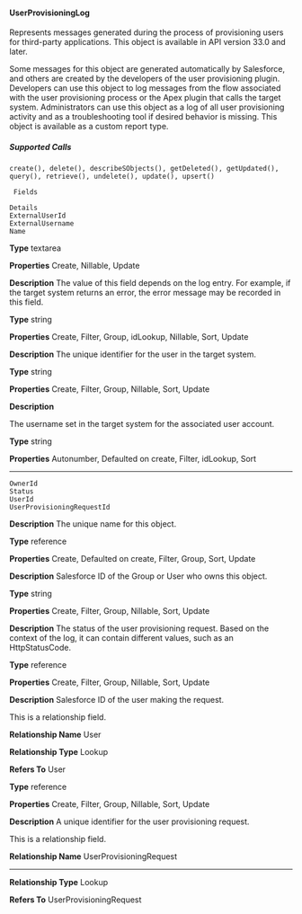 #### UserProvisioningLog

Represents messages generated during the process of provisioning users for third-party applications. This object is available in API version
33.0 and later.

Some messages for this object are generated automatically by Salesforce, and others are created by the developers of the user provisioning
plugin. Developers can use this object to log messages from the flow associated with the user provisioning process or the Apex plugin
that calls the target system. Administrators can use this object as a log of all user provisioning activity and as a troubleshooting tool if
desired behavior is missing. This object is available as a custom report type.

##### Supported Calls
```
create(), delete(), describeSObjects(), getDeleted(), getUpdated(), query(), retrieve(), undelete(), update(), upsert()

 Fields

```
```
Details
ExternalUserId
ExternalUsername
Name

```

**Type**
textarea

**Properties**
Create, Nillable, Update

**Description**
The value of this field depends on the log entry. For example, if the target system returns an
error, the error message may be recorded in this field.

**Type**
string

**Properties**
Create, Filter, Group, idLookup, Nillable, Sort, Update

**Description**
The unique identifier for the user in the target system.

**Type**
string

**Properties**
Create, Filter, Group, Nillable, Sort, Update

**Description**

The username set in the target system for the associated user account.

**Type**
string

**Properties**
Autonumber, Defaulted on create, Filter, idLookup, Sort


-----

```
OwnerId
Status
UserId
UserProvisioningRequestId

```

**Description**
The unique name for this object.

**Type**
reference

**Properties**
Create, Defaulted on create, Filter, Group, Sort, Update

**Description**
Salesforce ID of the Group or User who owns this object.

**Type**
string

**Properties**
Create, Filter, Group, Nillable, Sort, Update

**Description**
The status of the user provisioning request. Based on the context of the log, it can contain
different values, such as an HttpStatusCode.

**Type**
reference

**Properties**
Create, Filter, Group, Nillable, Sort, Update

**Description**
Salesforce ID of the user making the request.

This is a relationship field.

**Relationship Name**
User

**Relationship Type**
Lookup

**Refers To**
User

**Type**
reference

**Properties**
Create, Filter, Group, Nillable, Sort, Update

**Description**
A unique identifier for the user provisioning request.

This is a relationship field.

**Relationship Name**
UserProvisioningRequest


-----

**Relationship Type**
Lookup

**Refers To**
UserProvisioningRequest
